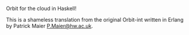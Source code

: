Orbit for the cloud in Haskell!

This is a shameless translation from the original Orbit-int written in Erlang
by Patrick Maier <P.Maier@hw.ac.uk>.
